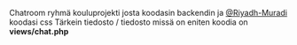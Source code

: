 Chatroom ryhmä kouluprojekti josta koodasin backendin ja [@Riyadh-Muradi](https://www.github.com/Riyadh-Muradi) koodasi css
Tärkein tiedosto / tiedosto missä on eniten koodia on **views/chat.php**
